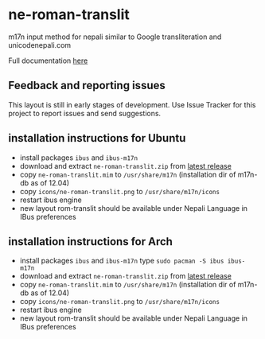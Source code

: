 ne-roman-translit
===========

m17n input method for nepali similar to  Google transliteration and unicodenepali.com

Full documentation [here](http://nepalitankan.blogspot.com/2013/11/ne-rom-translit.html)

## Feedback and reporting issues 
This layout is still in early stages of development. Use Issue Tracker for this project to report issues and send suggestions. 
 
## installation instructions for Ubuntu 
- install packages `ibus` and `ibus-m17n`
- download and extract `ne-roman-translit.zip` from [latest release](http://github.com/sapradhan/ne-rom-translit/releases)
- copy `ne-roman-translit.mim` to `/usr/share/m17n` (installation dir of m17n-db as of 12.04)
- copy `icons/ne-roman-translit.png` to `/usr/share/m17n/icons`
- restart ibus engine
- new layout rom-translit should be available under Nepali Language in IBus preferences

## installation instructions for Arch 
- install packages `ibus` and `ibus-m17n` type `sudo pacman -S ibus ibus-m17n`
- download and extract `ne-roman-translit.zip` from [latest release](http://github.com/sapradhan/ne-rom-translit/releases)
- copy `ne-roman-translit.mim` to `/usr/share/m17n` (installation dir of m17n-db as of 12.04)
- copy `icons/ne-roman-translit.png` to `/usr/share/m17n/icons`
- restart ibus engine
- new layout rom-translit should be available under Nepali Language in IBus preferences
